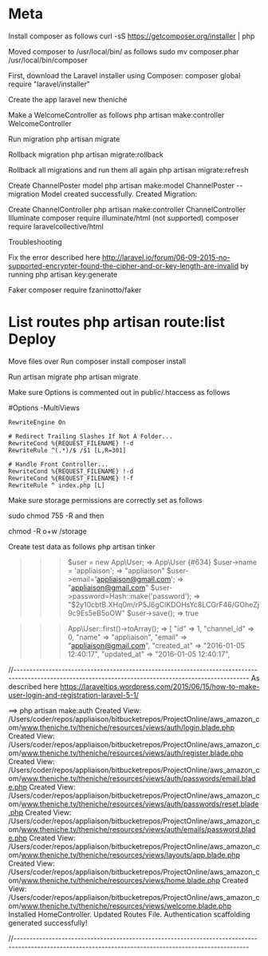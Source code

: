 Meta
======
Install composer as follows
curl -sS https://getcomposer.org/installer | php

Moved composer to /usr/local/bin/ as follows
sudo mv composer.phar /usr/local/bin/composer

First, download the Laravel installer using Composer:
composer global require "laravel/installer"

Create the  app
laravel new theniche

Make a WelcomeController as follows
php artisan make:controller WelcomeController


Run migration
php artisan migrate

Rollback migration
php artisan migrate:rollback

Rollback all migrations and run them all again
php artisan migrate:refresh

Create ChannelPoster model
php artisan make:model ChannelPoster --migration
Model created successfully.
Created Migration: <name-of-migration>

Create ChannelController
php artisan make:controller ChannelController
Illuminate
composer require illuminate/html (not supported)
composer require laravelcollective/html


Troubleshooting

Fix the error described here
http://laravel.io/forum/06-09-2015-no-supported-encrypter-found-the-cipher-and-or-key-length-are-invalid
by running php artisan key:generate

Faker
composer require fzaninotto/faker

List routes
php artisan route:list
Deploy
======

Move files over
Run composer install
composer install

Run artisan migrate
php artisan migrate

Make sure Options is commented out in public/.htaccess as follows

<IfModule mod_rewrite.c>
    <IfModule mod_negotiation.c>
        #Options -MultiViews
    </IfModule>

    RewriteEngine On

    # Redirect Trailing Slashes If Not A Folder...
    RewriteCond %{REQUEST_FILENAME} !-d 
    RewriteRule ^(.*)/$ /$1 [L,R=301]

    # Handle Front Controller...
    RewriteCond %{REQUEST_FILENAME} !-d 
    RewriteCond %{REQUEST_FILENAME} !-f 
    RewriteRule ^ index.php [L] 
</IfModule>

Make sure storage permissions are correctly set as follows

sudo chmod 755 -R <project-name> and then

chmod -R o+w <project-name>/storage

Create test data as follows
php artisan tinker

>>> $user = new App\User;
=> App\User {#634}
>>> $user->name = 'appliaison';
=> "appliaison"
>>> $user->email='appliaison@gmail.com';
=> "appliaison@gmail.com"
>>> $user->password=Hash::make('password');
=> "$2y$10$cbtB.XHq0m/rP5J6gClKDOHsYc8LCGrF46/GOheZj9c9Es5eB5oOW"
>>> $user->save();
=> true

>>> App\User::first()->toArray();
=> [
     "id" => 1,
     "channel_id" => 0,
     "name" => "appliaison",
     "email" => "appliaison@gmail.com",
     "created_at" => "2016-01-05 12:40:17",
     "updated_at" => "2016-01-05 12:40:17",


//-------------------------------------------------------------------------------------------------------------------------------------------------------
As described here 
https://laraveltips.wordpress.com/2015/06/15/how-to-make-user-login-and-registration-laravel-5-1/

==> php artisan make:auth
Created View: /Users/coder/repos/appliaison/bitbucketrepos/ProjectOnline/aws_amazon_com/www.theniche.tv/theniche/resources/views/auth/login.blade.php
Created View: /Users/coder/repos/appliaison/bitbucketrepos/ProjectOnline/aws_amazon_com/www.theniche.tv/theniche/resources/views/auth/register.blade.php
Created View: /Users/coder/repos/appliaison/bitbucketrepos/ProjectOnline/aws_amazon_com/www.theniche.tv/theniche/resources/views/auth/passwords/email.blade.php
Created View: /Users/coder/repos/appliaison/bitbucketrepos/ProjectOnline/aws_amazon_com/www.theniche.tv/theniche/resources/views/auth/passwords/reset.blade.php
Created View: /Users/coder/repos/appliaison/bitbucketrepos/ProjectOnline/aws_amazon_com/www.theniche.tv/theniche/resources/views/auth/emails/password.blade.php
Created View: /Users/coder/repos/appliaison/bitbucketrepos/ProjectOnline/aws_amazon_com/www.theniche.tv/theniche/resources/views/layouts/app.blade.php
Created View: /Users/coder/repos/appliaison/bitbucketrepos/ProjectOnline/aws_amazon_com/www.theniche.tv/theniche/resources/views/home.blade.php
Created View: /Users/coder/repos/appliaison/bitbucketrepos/ProjectOnline/aws_amazon_com/www.theniche.tv/theniche/resources/views/welcome.blade.php
Installed HomeController.
Updated Routes File.
Authentication scaffolding generated successfully!


//-------------------------------------------------------------------------------------------------------------------------------------------------------

